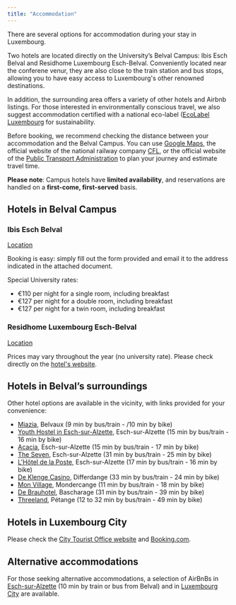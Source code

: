 ```yaml
---
title: "Accommodation"
---
```


There are several options for accommodation during your stay in Luxembourg. 

Two hotels are located directly on the University’s Belval Campus: Ibis Esch Belval and Residhome Luxembourg Esch-Belval. Conveniently located near the conferene venur, they are also close to the train station and bus stops, allowing you to have easy access to Luxembourg's other renowned destinations.

In addition, the surrounding area offers a variety of other hotels and Airbnb listings. For those interested in environmentally conscious travel, we also suggest accommodation certified with a national eco-label ([EcoLabel Luxembourg](https://www.ecolabel.lu/?geodir_search=1&stype=gd_place&s=+&snear=Near%3A+My+Location&spost_category%5B%5D=27&slabel%5B%5D=&sgeo_lat=49.5045365&sgeo_lon=5.9471235) for sustainability. 

Before booking, we recommend checking the distance between your accommodation and the Belval Campus. You can use [Google Maps](https://maps.google.com), the official website of the national railway company [CFL](https://www.cfl.lu), or the official website of the [Public Transport Administration](https://www.mobiliteit.lu/en/) to plan your journey and estimate travel time.


**Please note**: Campus hotels have **limited availability**, and reservations are handled on a **first-come, first-served** basis.

## Hotels in Belval Campus
<h3 style="font-weight:bold;">Ibis Esch Belval</h3>

[Location](https://maps.app.goo.gl/ooE7EJVyUoEZXtAz8)

Booking is easy: simply fill out the form provided and email it to the address indicated in the attached document.

Special University rates:
* €110 per night for a single room, including breakfast
* €127 per night for a double room, including breakfast
* €127 per night for a twin room, including breakfast
 
<h3 style="font-weight:bold;">Residhome Luxembourg Esch-Belval</h3>

[Location](https://maps.app.goo.gl/KHXNZ9C5gnEYPQYx5)

Prices may vary throughout the year (no university rate). Please check directly on the [hotel's website](https://www.residhome.com/residence-hoteliere-aparthotel-eschsuralzette-341.html). 

## Hotels in Belval’s surroundings
Other hotel options are available in the vicinity, with links provided for your convenience:

* [Miazia](https://miazia.lu/), Belvaux (9 min by bus/train - /10 min by bike)
* [Youth Hostel in Esch-sur-Alzette](https://youthhostels.lu/en/youth-hostels/youth-hostel-eschEsch-sur-Alzette), Esch-sur-Alzette (15 min by bus/train - 16 min by bike)
* [Acacia](https://www.hotel-acacia.lu/), Esch-sur-Alzette (15 min by bus/train - 17 min by bike)
* [The Seven](https://www.thesevenhotel.lu/), Esch-sur-Alzette (31 min by bus/train - 25 min by bike)
* [L'Hôtel de la Poste](https://www.hoteldelaposte-luxembourg.com/), Esch-sur-Alzette (17 min by bus/train - 16 min by bike)
* [De Klenge Casino](https://sites.google.com/view/de-klenge-casino/), Differdange (33 min by bus/train - 24 min by bike)
* [Mon Village](https://monvillage.lu/), Mondercange (11 min by bus/train - 18 min by bike)
* [De Brauhotel](https://www.brauhotel.lu/), Bascharage (31 min by bus/train - 39 min by bike)
* [Threeland](https://www.hotelthreeland.lu/), Pétange (12 to 32 min by bus/train -  49 min by bike)

## Hotels in Luxembourg City 
Please check the [City Tourist Office website](https://www.luxembourg-city.com/fr/planifier-votre-sejour/hebergements) and [Booking.com](https://www.booking.com/searchresults.fr.html?ss=Luxembourg&ssne=Luxembourg&ssne_untouched=Luxembourg&efdco=1&label=gog235jc-1DCAMoiQFCCmx1eGVtYm91cmdIDVgDaIkBiAEBmAENuAEXyAEP2AED6AEB-AECiAIBqAIDuALtobHBBsACAdICJDcxMjc3NzU3LWZjMTMtNGM1MC05NTg1LWMwOTBlODkyNmMyZtgCBOACAQ&aid=356980&lang=fr&sb=1&src_elem=sb&src=searchresults&dest_id=-1736191&dest_type=city&checkin=2025-12-09&checkout=2025-12-12&group_adults=1&no_rooms=1&group_children=0).

## Alternative accommodations 
For those seeking alternative accommodations, a selection of AirBnBs in [Esch-sur-Alzette](https://www.airbnb.fr/s/Esch~sur~Alzette--Luxembourg/homes?refinement_paths%5B%5D=%2Fhomes&acp_id=f70c3cd2-cf21-429a-91a1-8c5b6a3ffc61&date_picker_type=calendar&checkin=2025-12-09&checkout=2025-12-12&source=structured_search_input_header&search_type=autocomplete_click&flexible_trip_lengths%5B%5D=one_week&monthly_start_date=2025-09-01&monthly_length=3&monthly_end_date=2025-12-01&price_filter_input_type=2&price_filter_num_nights=3&channel=EXPLORE&place_id=ChIJyZalbhw1lUcRZ7DYmEjWMhk&location_bb=QkYTEUDAKh9CRdf3QL4u0A%3D%3D) (10 min by train or bus from Belval) and in [Luxembourg City](https://www.airbnb.fr/s/Luxembourg-City--Luxembourg/homes?refinement_paths%5B%5D=%2Fhomes&place_id=ChIJVyzznc1IlUcREG0F0dbRAAQ&location_bb=QkaelkDGhEtCRj50QMI2pA%3D%3D&acp_id=47466415-0d53-49dd-bdd6-07ca3ed0d698&date_picker_type=calendar&checkin=2025-12-09&checkout=2025-12-12&source=structured_search_input_header&search_type=autocomplete_click) are available. 
